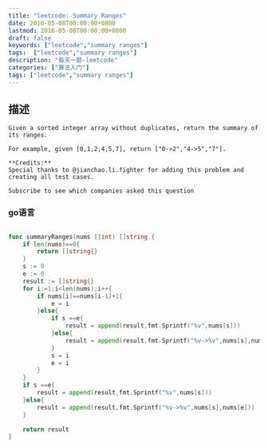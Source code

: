 ```yaml
---
title: "leetcode: Summary Ranges"
date: 2016-05-08T00:00:00+0800
lastmod: 2016-05-08T00:00:00+0800
draft: false
keywords: ["leetcode","summary ranges"]
tags:  ["leetcode","summary ranges"]
description: "每天一题-leetcode"
categories: ["算法入门"]
tags: ["leetcode","summary ranges"]
---
```


## 描述

    Given a sorted integer array without duplicates, return the summary of its ranges.
    
    For example, given [0,1,2,4,5,7], return ["0->2","4->5","7"].
    
    **Credits:**
    Special thanks to @jianchao.li.fighter for adding this problem and creating all test cases.
    
    Subscribe to see which companies asked this question


### go语言

```go

func summaryRanges(nums []int) []string {
    if len(nums)==0{
        return []string{}
    }
    s := 0
    e := 0
    result := []string{}
    for i:=1;i<len(nums);i++{
        if nums[i]==nums[i-1]+1{
            e = i
        }else{
            if s ==e{
                result = append(result,fmt.Sprintf("%v",nums[s]))
            }else{
                result = append(result,fmt.Sprintf("%v->%v",nums[s],nums[e]))
            }
            s = i
            e = i
        }
    }
    if s ==e{
        result = append(result,fmt.Sprintf("%v",nums[s]))
    }else{
        result = append(result,fmt.Sprintf("%v->%v",nums[s],nums[e]))
    }

    return result
}
```
